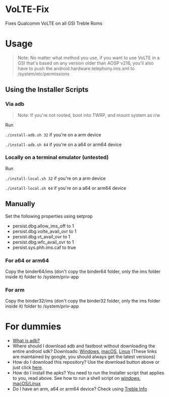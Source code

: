 # VoLTE-Fix
Fixes Qualcomm VoLTE on all GSI Treble Roms

# Usage

> Note: No matter what method you use, if you want to use VoLTE in a GSI that's based on any version older than AOSP v216, you'll also have to push the android.hardware.telephony.ims.xml to /system/etc/permissions

## Using the Installer Scripts
### Via adb
> Note: If you're not rooted, boot into TWRP, and mount system as r/w

Run

``./install-adb.sh 32`` if you're on a arm device

``./install-adb.sh 64`` if you're on a a64 or arm64 device

### Locally on a terminal emulator (untested)

Run

``./install-local.sh 32`` if you're on a arm device

``./install-local.sh 64`` if you're on a a64 or arm64 device

## Manually
Set the following properties using setprop

- persist.dbg.allow_ims_off to 1
- persist.dbg.volte_avail_ovr to 1
- persist.dbg.vt_avail_ovr to 1
- persist.dbg.wfc_avail_ovr to 1
- persist.sys.phh.ims.caf to true

### For a64 or arm64
Copy the binder64/ims (don't copy the binder64 folder, only the ims folder inside it) folder to /system/priv-app

### For arm
Copy the binder32/ims (don't copy the binder32 folder, only the ims folder inside it) folder to /system/priv-app

# For dummies

- [What is adb?](https://www.xda-developers.com/what-is-adb/)
- Where should I download adb and fastboot without downloading the entire android sdk? Downloads: [Windows](https://dl.google.com/android/repository/platform-tools-latest-windows.zip), [macOS](https://dl.google.com/android/repository/platform-tools-latest-darwin.zip), [Linux](https://dl.google.com/android/repository/platform-tools-latest-linux.zip) (These links are maintained by google, you should always get the latest versions)
- How do I download this repository? Use the download button above or just click [here](https://github.com/KhushrajRathod/VoLTE-Fix/archive/master.zip).
- How do I install the apks? You need to run the Installer script that applies to you, read above. See how to run a shell script on [windows](https://www.thewindowsclub.com/how-to-run-sh-or-shell-script-file-in-windows-10), [macOS/Linux](https://askubuntu.com/a/38670)
- Do I have an arm, a64 or arm64 device? Check using [Treble Info](https://play.google.com/store/apps/details?id=tk.hack5.treblecheck)
